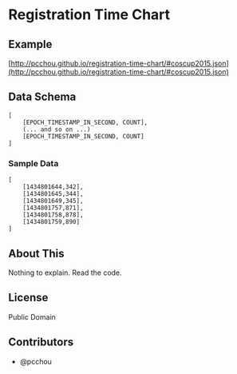 # Registration Time Chart

## Example

[http://pcchou.github.io/registration-time-chart/#coscup2015.json](http://pcchou.github.io/registration-time-chart/#coscup2015.json)

## Data Schema

```
[
    [EPOCH_TIMESTAMP_IN_SECOND, COUNT],
    (... and so on ...)
    [EPOCH_TIMESTAMP_IN_SECOND, COUNT]
]
```

### Sample Data

```
[
    [1434801644,342],
    [1434801645,344],
    [1434801649,345],
    [1434801757,871],
    [1434801758,878],
    [1434801759,890]
]
```

## About This

Nothing to explain. Read the code.

## License

Public Domain

## Contributors

- @pcchou
